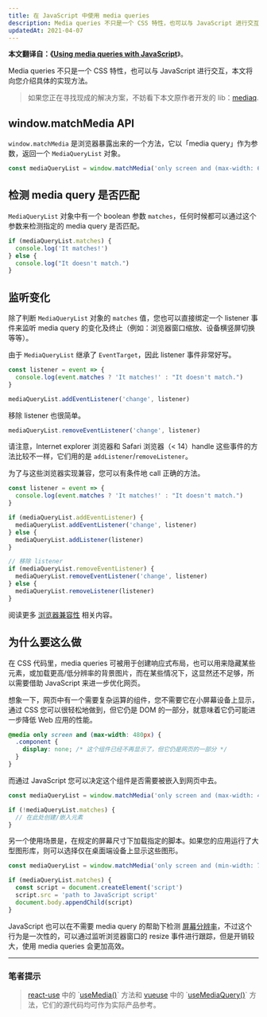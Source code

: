 ```yaml
---
title: 在 JavaScript 中使用 media queries
description: Media queries 不只是一个 CSS 特性，也可以与 JavaScript 进行交互，本文将向您介绍具体的实现方法。
updatedAt: 2021-04-07
---
```


**本文翻译自：《[Using media queries with JavaScript](https://dev.to/maroun_baydoun/using-media-queries-with-javascript-4aeo)**》。

Media queries 不只是一个 CSS 特性，也可以与 JavaScript 进行交互，本文将向您介绍具体的实现方法。

> 如果您正在寻找现成的解决方案，不妨看下本文原作者开发的 lib：[mediaq](https://dev.maroun-baydoun.com/mediaq/).

## window.matchMedia API

`window.matchMedia` 是浏览器暴露出来的一个方法，它以「media query」作为参数，返回一个 `MediaQueryList` 对象。

```javascript
const mediaQueryList = window.matchMedia('only screen and (max-width: 600px')
```

## 检测 media query 是否匹配

`MediaQueryList` 对象中有一个 boolean 参数 `matches`，任何时候都可以通过这个参数来检测指定的 media query 是否匹配。

```javascript
if (mediaQueryList.matches) {
  console.log('It matches!')
} else {
  console.log("It doesn't match.")
}
```

## 监听变化

除了判断 `MediaQueryList` 对象的 `matches` 值，您也可以直接绑定一个 listener 事件来监听 media query 的变化及终止（例如：浏览器窗口缩放、设备横竖屏切换等等）。

由于 `MediaQueryList` 继承了 `EventTarget`，因此 listener 事件非常好写。

```javascript
const listener = event => {
  console.log(event.matches ? 'It matches!' : "It doesn't match.")
}

mediaQueryList.addEventListener('change', listener)
```

移除 listener 也很简单。

```javascript
mediaQueryList.removeEventListener('change', listener)
```

请注意，Internet explorer 浏览器和 Safari 浏览器（< 14）handle 这些事件的方法比较不一样，它们用的是 `addListener`/`removeListener`。

为了与这些浏览器实现兼容，您可以有条件地 call 正确的方法。

```javascript
const listener = event => {
  console.log(event.matches ? 'It matches!' : "It doesn't match.")
}

if (mediaQueryList.addEventListener) {
  mediaQueryList.addEventListener('change', listener)
} else {
  mediaQueryList.addListener(listener)
}

// 移除 listener
if (mediaQueryList.removeEventListener) {
  mediaQueryList.removeEventListener('change', listener)
} else {
  mediaQueryList.removeListener(listener)
}
```

阅读更多 [浏览器兼容性](https://developer.mozilla.org/zh-CN/docs/Web/API/MediaQueryList) 相关内容。

## 为什么要这么做

在 CSS 代码里，media queries 可被用于创建响应式布局，也可以用来隐藏某些元素，或加载更高/低分辨率的背景图片，而在某些情况下，这显然还不足够，所以需要借助 JavaScript 来进一步优化网页。

想象一下，网页中有一个需要复杂运算的组件，您不需要它在小屏幕设备上显示，通过 CSS 您可以很轻松地做到，但它仍是 DOM 的一部分，就意味着它仍可能进一步降低 Web 应用的性能。

```css
@media only screen and (max-width: 480px) {
  .component {
    display: none; /* 这个组件已经不再显示了，但它仍是网页的一部分 */
  }
}
```

而通过 JavaScript 您可以决定这个组件是否需要被嵌入到网页中去。

```javascript
const mediaQueryList = window.matchMedia('only screen and (max-width: 480px')

if (!mediaQueryList.matches) {
  // 在此处创建/嵌入元素
}
```

另一个使用场景是，在规定的屏幕尺寸下加载指定的脚本。如果您的应用运行了大型图形库，则可以选择仅在桌面端设备上显示这些图形。

```javascript
const mediaQueryList = window.matchMedia('only screen and (min-width: 768px')

if (mediaQueryList.matches) {
  const script = document.createElement('script')
  script.src = 'path to JavaScript script'
  document.body.appendChild(script)
}
```

JavaScript 也可以在不需要 media query 的帮助下检测 [屏幕分辨率](https://developer.mozilla.org/zh-CN/docs/Web/API/Screen)，不过这个行为是一次性的，可以通过监听浏览器窗口的 resize 事件进行跟踪，但是开销较大，使用 media queries 会更加高效。

---

### 笔者提示

> [react-use](https://github.com/streamich/react-use) 中的 \`[useMedia()](https://github.com/streamich/react-use/blob/master/src/useMedia.ts)\` 方法和 [vueuse](https://github.com/vueuse/vueuse) 中的 \`[useMediaQuery()](https://github.com/vueuse/vueuse/blob/main/packages/core/useMediaQuery/index.ts)\` 方法，它们的源代码均可作为实际产品参考。
